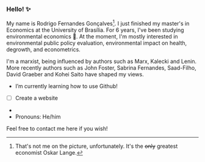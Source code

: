 ###  Hello! ✨

My name is Rodrigo Fernandes Gonçalves[^1]. I just finished my master's in Economics at the University of Brasília. For 6 years, I've been studying environmental economics 🌱. At the moment, I'm mostly interested in environmental public policy evaluation, environmental impact on health, degrowth, and econometrics. 

I'm a marxist, being influenced by authors such as Marx, Kalecki and Lenin. More recently authors such as John Foster, Sabrina Fernandes, Saad-Filho, David Graeber and Kohei Saito have shaped my views.

- I’m currently learning how to use Github!
- [ ] Create a website <!--https://levelup.gitconnected.com/build-a-personal-website-with-github-pages-and-hugo-6c68592204c7-->
- 
- Pronouns: He/him

Feel free to contact me here if you wish!

[^1]: That's not me on the picture, unfortunately. It's the ~~only~~ greatest economist Oskar Lange.
